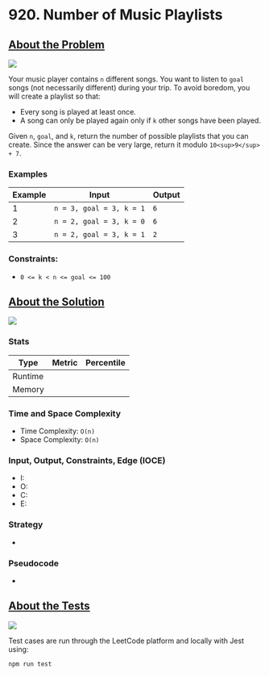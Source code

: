 # 920. Number of Music Playlists

## <a href='https://leetcode.com/problems/number-of-music-playlists/'>About the Problem</a>

<img src='https://img.shields.io/badge/LeetCode-FFA116.svg?style=for-the-badge&logo=LeetCode&logoColor=white' />

Your music player contains `n` different songs. You want to listen to `goal` songs (not necessarily different) during your trip. To avoid boredom, you will create a playlist so that:

- Every song is played at least once.
- A song can only be played again only if `k` other songs have been played.

Given `n`, `goal`, and `k`, return the number of possible playlists that you can create. Since the answer can be very large, return it modulo `10<sup>9</sup> + 7`.

### Examples

| Example| Input | Output |
| --- | --- | --- |
| 1 | `n = 3, goal = 3, k = 1` | `6` |
| 2 | `n = 2, goal = 3, k = 0` | `6` |
| 3 | `n = 2, goal = 3, k = 1` | `2` |

### Constraints:

- `0 <= k < n <= goal <= 100`

## <a href='./numMusicPlaylists.js'>About the Solution</a>

<img src='https://img.shields.io/badge/JavaScript-F7DF1E.svg?style=for-the-badge&logo=JavaScript&logoColor=black' />

<!-- Add Metrics from LeetCode -->
### Stats
| Type | Metric | Percentile |
| --- | --- | --- |
| Runtime |  |  |
| Memory |  |  |

<!-- Change Time and Space Complexity -->
### Time and Space Complexity
  - Time Complexity: `O(n)`
  - Space Complexity: `O(n)`

<!-- Planning -->
### Input, Output, Constraints, Edge (IOCE)

  - I:
  - O:
  - C:
  - E:

### Strategy
-

### Pseudocode
-

## <a href='./numMusicPlaylists.test.js'>About the Tests</a>

<img src='https://img.shields.io/badge/Jest-C21325.svg?style=for-the-badge&logo=Jest&logoColor=white' />

Test cases are run through the LeetCode platform and locally with Jest using:
```
npm run test
```
